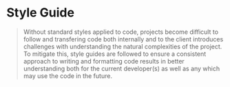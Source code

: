 # Style Guide

> Without standard styles applied to code, projects become difficult to follow and transfering code both internally and to the client introduces challenges with understanding the natural complexities of the project. To mitigate this, style guides are followed to ensure a consistent approach to writing and formatting code results in better understanding both for the current developer(s) as well as any which may use the code in the future.